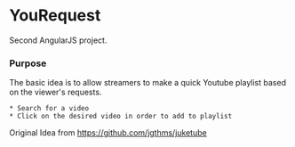 # YouRequest
Second AngularJS project.

### Purpose

The basic idea is to allow streamers to make a quick Youtube playlist based on the viewer's requests.

	* Search for a video
	* Click on the desired video in order to add to playlist

Original Idea from https://github.com/jgthms/juketube

